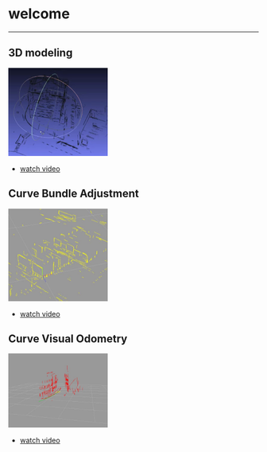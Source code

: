 # welcome 
--------------------------------------------------------------------------------






## 3D modeling 

<img src="videos\vs-2025-01-14.JPG" alt="3D modeling" width="200"/>



* [watch video](videos/3dmodeling.md)


## Curve Bundle Adjustment 

<img src="videos\cn-2025-01-14.jpg" alt="3D modeling" width="200"/>



* [watch video](videos/bundle.md)



## Curve Visual Odometry

<img src="videos\mc-2025-01-14.JPG" alt="3D modeling" width="200"/>



* [watch video](videos/VisualOdometry.md)
